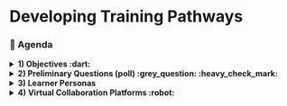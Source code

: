 # Developing Training Pathways
### :scroll: Agenda

<details>
  <summary><b>1) Objectives :dart: </b> </summary>
  
1. Provide a small sampler of the TechChange training, using opensource technoloigies.
1. Facilitate participants to initialize the process of developing an online training pathway.
1. Initiate dialogue on creating interactive virtual online content and trainings, both live and recorded.

</details>

<details>
  <summary><b>2) Preliminary Questions (poll) :grey_question: :heavy_check_mark: </b> </summary>

Try this poll:
[Preliminary Poll](https://github.com/imujawar/MEDAB_imran/blob/master/training%20poll.md "Go to Poll")

</details>

<details>
  <summary><b>3) Learner Personas </b></summary>
  
The learner personas can be found in this [Google folder](https://drive.google.com/drive/folders/13WeXRgnRgEDhpFb_Y4356mcr2TvlaGM0?usp=sharing) (_hold control and then click to open in new tab!_)

Please pick one Learner Persona you are familiar with, to identify and list **Existing** resources and **Needs** for virtual trainings for them:

[![](https://api.gh-polls.com/poll/01E586D2B42XCWNDH6YASBW4WN/1.%20Deputy%20Country%20Director%20%5BCDC%5D)](https://api.gh-polls.com/poll/01E586D2B42XCWNDH6YASBW4WN/1.%20Deputy%20Country%20Director%20%5BCDC%5D/vote)
[![](https://api.gh-polls.com/poll/01E586D2B42XCWNDH6YASBW4WN/2.%20M%26E%20Specialist%20%5BCDC%5D)](https://api.gh-polls.com/poll/01E586D2B42XCWNDH6YASBW4WN/2.%20M%26E%20Specialist%20%5BCDC%5D/vote)
[![](https://api.gh-polls.com/poll/01E586D2B42XCWNDH6YASBW4WN/3.%20SI%20Chief%20%5BCDC%5D)](https://api.gh-polls.com/poll/01E586D2B42XCWNDH6YASBW4WN/3.%20SI%20Chief%20%5BCDC%5D/vote)
[![](https://api.gh-polls.com/poll/01E586D2B42XCWNDH6YASBW4WN/4.%20Testing%20Adviser%20%5BCDC%5D)](https://api.gh-polls.com/poll/01E586D2B42XCWNDH6YASBW4WN/4.%20Testing%20Adviser%20%5BCDC%5D/vote)
[![](https://api.gh-polls.com/poll/01E586D2B42XCWNDH6YASBW4WN/5.%20MoH%20C%26T%20Adviser)](https://api.gh-polls.com/poll/01E586D2B42XCWNDH6YASBW4WN/5.%20MoH%20C%26T%20Adviser/vote)
[![](https://api.gh-polls.com/poll/01E586D2B42XCWNDH6YASBW4WN/6.%20Data%20Manager%20%5BPartner%5D)](https://api.gh-polls.com/poll/01E586D2B42XCWNDH6YASBW4WN/6.%20Data%20Manager%20%5BPartner%5D/vote)

<img src="https://github.com/imujawar/MEDAB_imran/blob/master/images/googledoc.JPG" width="600">

</details>

<details>
  <summary><b>4) Virtual Collaboration Platforms :robot: </b></summary>
 
 <img src="https://github.com/imujawar/MEDAB_imran/blob/master/images/table1.png" width="600">
 
 [Poll on Virtual Collaboration platforms](https://github.com/imujawar/MEDAB_imran/blob/master/Virtual%20Collab%20tools.md "Go to Poll")


  </details>
